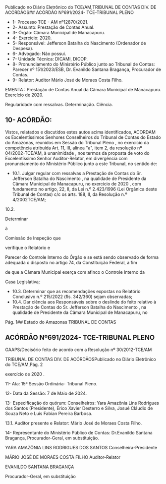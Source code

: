 Publicado  no  Diário  Eletrônico do TCE/AM,TRIBUNAL DE CONTAS DIV. DE ACÓRDÃOS## ACÓRDÃO Nº691/2024- TCE-TRIBUNAL PLENO

- 1- Processo TCE - AM nº12870/2021.
- 2- Assunto: Prestação de Contas Anual.
- 3- Órgão: Câmara Municipal de Manacapuru.
- 4- Exercício: 2020.
- 5- Responsável: Jefferson Batalha do Nascimento (Ordenador de Despesa).
- 6- Advogado: Não possui.
- 7- Unidade Técnica: DICAMI, DICOP.
- 8- Pronunciamento  do  Ministério  Público  junto  ao  Tribunal  de  Contas: Parecer  nº 151/2023/ESB, Dr. Evanildo Santana Bragança, Procurador de Contas.
- 9- Relator: Auditor Mário José de Moraes Costa Filho.

EMENTA :  Prestação  de  Contas  Anual  da  Câmara Municipal de Manacapuru. Exercício de 2020.

Regularidade com ressalvas. Determinação. Ciência.

## 10-  ACÓRDÃO:

Vistos, relatados e discutidos estes autos acima identificados, ACORDAM os Excelentíssimos Senhores Conselheiros do Tribunal de Contas do Estado do Amazonas, reunidos em Sessão do Tribunal Pleno , no exercício da competência atribuída Art. 11, III, alínea  "a",  item  2,  da  resolução  nº  04/2002-TCE/AM, à  unanimidade , nos  termos  da proposta  de  voto  do  Excelentíssimo  Senhor  Auditor-Relator, em  divergência com pronunciamento do Ministério Público junto a este Tribunal, no sentido de:

- 10.1. Julgar regular com  ressalvas a Prestação de Contas do Sr. Jefferson  Batalha  do  Nascimento ,  na  qualidade  de  Presidente  da Câmara  Municipal de Manacapuru,  no exercício de 2020 , com fundamento no artigo, 22, II, da Lei n.º 2.423/1996 (Lei Orgânica deste Tribunal  de  Contas)  c/c  os  arts.  188,  II,  da  Resolução  n.º  4/2002TCE/AM;

10.2.

Determinar

à

Comissão  de  Inspeção que

verifique  o  Relatório  e

Parecer do Controle Interno do Órgão e se está sendo observado de forma adequada o disposto no artigo 74, da Constituição Federal, a fim

de  que  a  Câmara  Municipal  exerça  com  afinco  o  Controle  Interno  da

Casa Legislativa;

- 10.3. Determinar que  as  recomendações expostas no Relatório Conclusivo n.º 215/2022 (fls. 342/360) sejam observadas;
- 10.4. Dar  ciência aos  Responsáveis  sobre  o  deslinde  do  feito  relativo à Prestação de Contas do Sr.  Jefferson Batalha do Nascimento , na qualidade  de  Presidente  da  Câmara  Municipal  de  Manacapuru,  no

Pág. 1## Estado do Amazonas TRIBUNAL DE CONTAS

## ACÓRDÃO Nº691/2024- TCE-TRIBUNAL PLENO

GAAPS/Decisório feito de acordo com a Resolução nº 30/2012-TCE/AM

TRIBUNAL DE CONTAS DIV. DE ACÓRDÃOSPublicado  no  Diário  Eletrônico do TCE/AM,Pág. 2

exercício de 2020 .

11-  Ata: 15ª Sessão Ordinária- Tribunal Pleno.

12-  Data da Sessão: 7 de Maio de 2024.

13-  Especificação  do  quórum: Conselheiros:  Yara  Amazônia  Lins  Rodrigues  dos Santos  (Presidente),  Érico  Xavier  Desterro  e  Silva,  Josué  Cláudio  de  Souza  Neto  e Luis Fabian Pereira Barbosa.

13.1. Auditor presente e Relator: Mário José de Moraes Costa Filho.

14-  Representante do Ministério Público de Contas: Dr.Evanildo Santana Bragança, Procurador-Geral, em substituição.

YARA AMAZÔNIA LINS RODRIGUES DOS SANTOS Conselheira-Presidente

MÁRIO JOSÉ DE MORAES COSTA FILHO Auditor-Relator

EVANILDO SANTANA BRAGANÇA

Procurador-Geral, em substituição